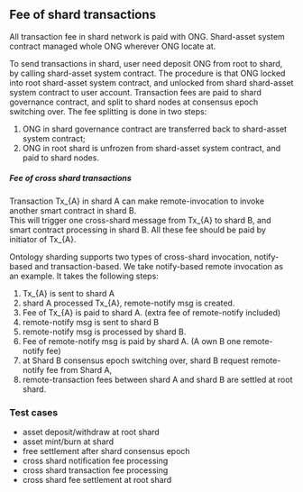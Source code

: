 
## Fee of shard transactions

All transaction fee in shard network is paid with ONG.
Shard-asset system contract managed whole ONG wherever ONG locate at.

To send transactions in shard, user need deposit ONG from root to shard, by calling shard-asset system contract. The procedure is that ONG locked into root shard-asset system contract, and unlocked from shard shard-asset system contract to user account.
Transaction fees are paid to shard governance contract, and split to shard nodes at consensus epoch switching over.
The fee splitting is done in two steps:
1. ONG in shard governance contract are transferred back to shard-asset system contract;
2. ONG in root shard is unfrozen from shard-asset system contract, and paid to shard nodes.

##### Fee of cross shard transactions

Transaction Tx_{A} in shard A can make remote-invocation to invoke another smart contract in shard B.  
This will trigger one cross-shard message from Tx_{A} to shard B, and smart contract processing in shard B.
All these fee should be paid by initiator of Tx_{A}.

Ontology sharding supports two types of cross-shard invocation, notify-based and transaction-based.
We take notify-based remote invocation as an example.  It takes the following steps:
1. Tx_{A} is sent to shard A
2. shard A processed Tx_{A}, remote-notify msg is created.
3. Fee of Tx_{A} is paid to shard A. (extra fee of remote-notify included)
4. remote-notify msg is sent to shard B
5. remote-notify msg is processed by shard B. 
6. Fee of remote-notify msg is paid by shard A.  (A own B one remote-notify fee)
7. at Shard B consensus epoch switching over, shard B request remote-notify fee from Shard A, 
8. remote-transaction fees between shard A and shard B are settled at root shard.

### Test cases

* asset deposit/withdraw at root shard
* asset mint/burn at shard
* free settlement after shard consensus epoch
* cross shard notification fee processing
* cross shard transaction fee processing
* cross shard fee settlement at root shard
